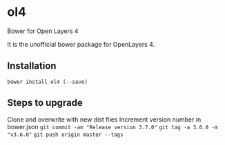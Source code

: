 # ol4

Bower for Open Layers 4

It is the unofficial bower package for OpenLayers 4.

## Installation
`bower install ol4 (--save)`

## Steps to upgrade
Clone and overwrite with new dist files
Increment version number in bower.json
`git commit -am "Release version 3.7.0"`
`git tag -a 3.6.0 -m "v3.6.0"`
`git push origin master --tags`
